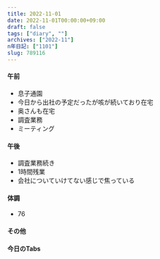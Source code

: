 ```yaml
---
title: 2022-11-01
date: 2022-11-01T00:00:00+09:00
draft: false
tags: ["diary", ""]
archives: ["2022-11"]
n年日記: ["1101"]
slug: 789116
---
```

#### 午前
- 息子通園
- 今日から出社の予定だったが咳が続いており在宅
- 奥さんも在宅
- 調査業務
- ミーティング
#### 午後
- 調査業務続き
- 1時間残業
- 会社についていけてない感じで焦っている
#### 体調
- 76
#### その他
#### 今日のTabs